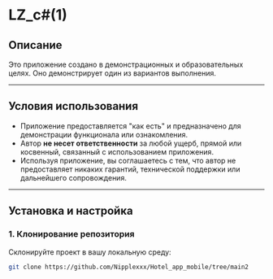 # LZ_с#(1)

## Описание
Это приложение создано в демонстрационных и образовательных целях. Оно демонстрирует один из вариантов выполнения. 

---

## Условия использования
- Приложение предоставляется "как есть" и предназначено для демонстрации функционала или ознакомления.
- Автор **не несет ответственности** за любой ущерб, прямой или косвенный, связанный с использованием приложения.
- Используя приложение, вы соглашаетесь с тем, что автор не предоставляет никаких гарантий, технической поддержки или дальнейшего сопровождения.

---

## Установка и настройка

### 1. Клонирование репозитория
Склонируйте проект в вашу локальную среду:
```bash
git clone https://github.com/Nipplexxx/Hotel_app_mobile/tree/main2
